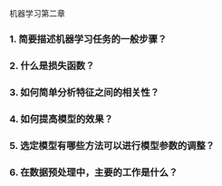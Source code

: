 机器学习第二章

### 1. 简要描述机器学习任务的一般步骤？


### 2. 什么是损失函数？


### 3. 如何简单分析特征之间的相关性？


### 4. 如何提高模型的效果？


### 5. 选定模型有哪些方法可以进行模型参数的调整？


### 6. 在数据预处理中，主要的工作是什么？


